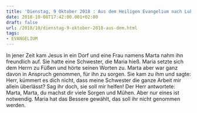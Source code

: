 ```yaml
---
title: 'Dienstag, 9 Oktober 2018 : Aus dem Heiligen Evangelium nach Lukas - Lk 10,38-42.'
date: 2018-10-08T17:42:00.001+02:00
draft: false
url: /2018/10/dienstag-9-oktober-2018-aus-dem.html
tags: 
- EVANGELIUM
---
```


In jener Zeit kam Jesus in ein Dorf und eine Frau namens Marta nahm ihn freundlich auf. Sie hatte eine Schwester, die Maria hieß. Maria setzte sich dem Herrn zu Füßen und hörte seinen Worten zu. Marta aber war ganz davon in Anspruch genommen, für ihn zu sorgen. Sie kam zu ihm und sagte: Herr, kümmert es dich nicht, dass meine Schwester die ganze Arbeit mir allein überlässt? Sag ihr doch, sie soll mir helfen! Der Herr antwortete: Marta, Marta, du machst dir viele Sorgen und Mühen. Aber nur eines ist notwendig. Maria hat das Bessere gewählt, das soll ihr nicht genommen werden.